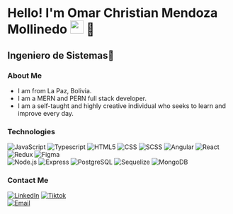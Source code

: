 <h1>Hello! I'm Omar Christian Mendoza Mollinedo <img src="https://raw.githubusercontent.com/iampavangandhi/iampavangandhi/master/gifs/Hi.gif" width="30px"> 🚀</h1>
<h2>Ingeniero de Sistemas🎨</h2>

### About Me
- I am from La Paz, Bolivia.
- I am a MERN and PERN full stack developer.
- I am a self-taught and highly creative individual who seeks to learn and improve every day.
  
### Technologies
  ![JavaScript](https://img.shields.io/badge/-JavaScript-333333?style=flat&logo=javascript)
  ![Typescript](https://img.shields.io/badge/-Typescript-333333?style=flat&logo=typescript)
  ![HTML5](https://img.shields.io/badge/-HTML5-333333?style=flat&logo=HTML5)
  ![CSS](https://img.shields.io/badge/-CSS-333333?style=flat&logo=CSS3&logoColor=1572B6)
  ![SCSS](https://img.shields.io/badge/-SCSS-333333?style=flat&logo=SASS&logoColor=CE6B9E)
  ![Angular](https://img.shields.io/badge/-Angular-333333?style=flat&logo=angular)
  ![React](https://img.shields.io/badge/-React-333333?style=flat&logo=react)
  ![Redux](https://img.shields.io/badge/-Redux-333333?style=flat&logo=redux)
  ![Figma](https://img.shields.io/badge/-Figma-333333?style=flat&logo=figma)
  <br/>
  ![Node.js](https://img.shields.io/badge/-Node.js-333333?style=flat&logo=node.js)
  ![Express](https://img.shields.io/badge/-Express-333333?style=flat&logo=express)
  ![PostgreSQL](https://img.shields.io/badge/-PostgreSQL-333333?style=flat&logo=postgresql)
  ![Sequelize](https://img.shields.io/badge/-Sequelize-333333?style=flat&logo=sequelize)
  ![MongoDB](https://img.shields.io/badge/-MongoDB-333333?style=flat&logo=MongoDB)

### Contact Me
<a href="https://www.linkedin.com/in/omendoza/"><img alt="LinkedIn" src="https://img.shields.io/badge/LinkedIn-omendoza-blue?style=flat-square&logo=linkedin"></a>
<a href="https://www.tiktok.com/@omendoza007"><img alt="Tiktok" src="https://img.shields.io/badge/omendoza007?style=flat-square&logo=tiktok"></a>  
<a href="christianmndz909@gmail.com"><img alt="Email" src="https://img.shields.io/badge/Gmail-christianmndz909@gmail.com-blue?style=flat-square&logo=gmail"></a>  



